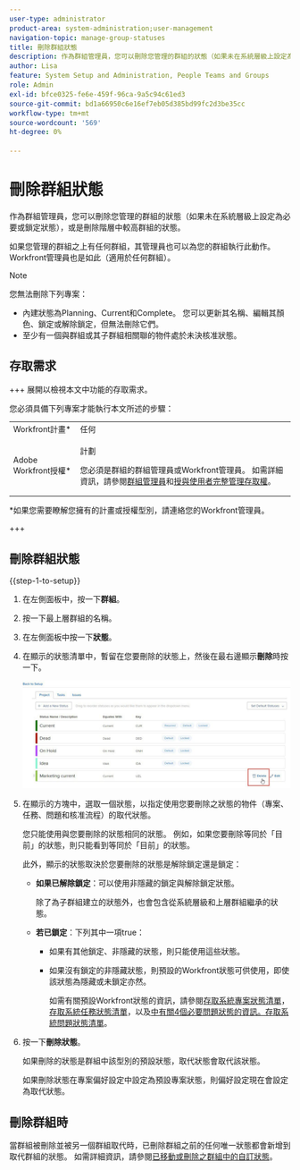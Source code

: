 ```yaml
---
user-type: administrator
product-area: system-administration;user-management
navigation-topic: manage-group-statuses
title: 刪除群組狀態
description: 作為群組管理員，您可以刪除您管理的群組的狀態（如果未在系統層級上設定為必要或鎖定狀態），或是刪除階層中較高群組的狀態。
author: Lisa
feature: System Setup and Administration, People Teams and Groups
role: Admin
exl-id: bfce0325-fe6e-459f-96ca-9a5c94c61ed3
source-git-commit: bd1a66950c6e16ef7eb05d385bd99fc2d3be35cc
workflow-type: tm+mt
source-wordcount: '569'
ht-degree: 0%

---
```


# 刪除群組狀態

作為群組管理員，您可以刪除您管理的群組的狀態（如果未在系統層級上設定為必要或鎖定狀態），或是刪除階層中較高群組的狀態。

如果您管理的群組之上有任何群組，其管理員也可以為您的群組執行此動作。 Workfront管理員也是如此（適用於任何群組）。

>[!NOTE]
>
>您無法刪除下列專案：
>
>* 內建狀態為Planning、Current和Complete。 您可以更新其名稱、編輯其顏色、鎖定或解除鎖定，但無法刪除它們。
>* 至少有一個與群組或其子群組相關聯的物件處於未決核准狀態。

## 存取需求

+++ 展開以檢視本文中功能的存取需求。

您必須具備下列專案才能執行本文所述的步驟：

<table style="table-layout:auto"> 
 <col> 
 <col> 
 <tbody> 
  <tr> 
   <td role="rowheader">Workfront計畫*</td> 
   <td>任何</td> 
  </tr> 
  <tr> 
   <td role="rowheader">Adobe Workfront授權*</td> 
   <td> <p>計劃 </p> <p>您必須是群組的群組管理員或Workfront管理員。 如需詳細資訊，請參閱<a href="../../../administration-and-setup/manage-groups/group-roles/group-administrators.md" class="MCXref xref">群組管理員</a>和<a href="../../../administration-and-setup/add-users/configure-and-grant-access/grant-a-user-full-administrative-access.md" class="MCXref xref">授與使用者完整管理存取權</a>。</p> </td> 
  </tr> 
 </tbody> 
</table>

&#42;如果您需要瞭解您擁有的計畫或授權型別，請連絡您的Workfront管理員。

+++

## 刪除群組狀態

{{step-1-to-setup}}

1. 在左側面板中，按一下&#x200B;**群組**。
1. 按一下最上層群組的名稱。
1. 在左側面板中按一下&#x200B;**狀態**。
1. 在顯示的狀態清單中，暫留在您要刪除的狀態上，然後在最右邊顯示&#x200B;**刪除**&#x200B;時按一下。

   ![](assets/hover-click-delete.jpg)

1. 在顯示的方塊中，選取一個狀態，以指定使用您要刪除之狀態的物件（專案、任務、問題和核准流程）的取代狀態。

   您只能使用與您要刪除的狀態相同的狀態。 例如，如果您要刪除等同於「目前」的狀態，則只能看到等同於「目前」的狀態。

   此外，顯示的狀態取決於您要刪除的狀態是解除鎖定還是鎖定：

   * **如果已解除鎖定**：可以使用非隱藏的鎖定與解除鎖定狀態。

     除了為子群組建立的狀態外，也會包含從系統層級和上層群組繼承的狀態。

   * **若已鎖定**：下列其中一項true：

      * 如果有其他鎖定、非隱藏的狀態，則只能使用這些狀態。
      * 如果沒有鎖定的非隱藏狀態，則預設的Workfront狀態可供使用，即使該狀態為隱藏或未鎖定亦然。

        如需有關預設Workfront狀態的資訊，請參閱[存取系統專案狀態清單](../../../administration-and-setup/customize-workfront/creating-custom-status-and-priority-labels/project-statuses.md)，[存取系統任務狀態清單](../../../administration-and-setup/customize-workfront/creating-custom-status-and-priority-labels/task-statuses.md)，以及[中有關4個必要問題狀態的資訊。存取系統問題狀態清單](../../../administration-and-setup/customize-workfront/creating-custom-status-and-priority-labels/issue-statuses.md)。

1. 按一下&#x200B;**刪除狀態**。

   如果刪除的狀態是群組中該型別的預設狀態，取代狀態會取代該狀態。

   如果刪除狀態在專案偏好設定中設定為預設專案狀態，則偏好設定現在會設定為取代狀態。

## 刪除群組時

當群組被刪除並被另一個群組取代時，已刪除群組之前的任何唯一狀態都會新增到取代群組的狀態。 如需詳細資訊，請參閱[已移動或刪除之群組中的自訂狀態](../../../administration-and-setup/manage-groups/manage-group-statuses/custom-statuses-in-group-moved-or-deleted.md)。
